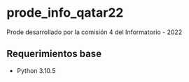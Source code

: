 # prode_info_qatar22
Prode desarrollado por la comisión 4 del Informatorio - 2022

## Requerimientos base
- Python 3.10.5